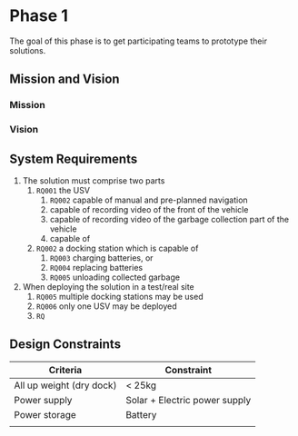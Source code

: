 # Phase 1

The goal of this phase is to get participating teams to prototype their solutions. 
## Mission and Vision

### Mission

### Vision

## System Requirements

1. The solution must comprise two parts
	1. `RQ001` the USV
		1. `RQ002` capable of manual and pre-planned navigation
		2. capable of recording video of the front of the vehicle
		3. capable of recording video of the garbage collection part of the vehicle
		4. capable of 
	2. `RQ002` a docking station which is capable of 
		1. `RQ003` charging batteries, or
		2. `RQ004` replacing batteries
		3. `RQ005` unloading collected garbage
2. When deploying the solution in a test/real site
	1. `RQ005` multiple docking stations may be used
	2. `RQ006` only one USV may be deployed
	3. `RQ`

## Design Constraints

| Criteria                 | Constraint                    |
| ------------------------ | ----------------------------- |
| All up weight (dry dock) | < 25kg                        |
| Power supply             | Solar + Electric power supply |
| Power storage            | Battery                       |
|                          |                               |